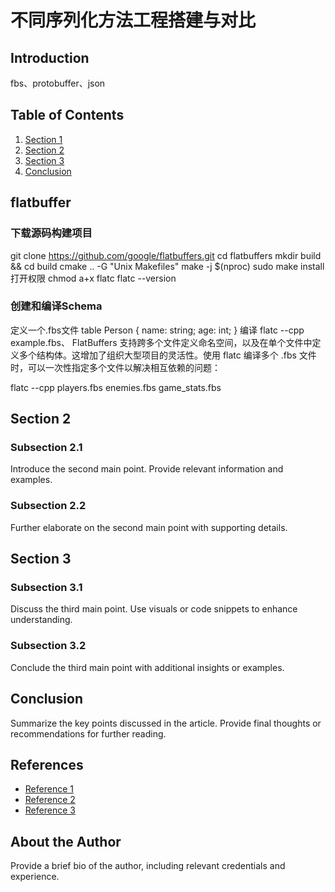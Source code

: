 # 不同序列化方法工程搭建与对比

## Introduction
fbs、protobuffer、json

## Table of Contents
1. [Section 1](#section-1)
2. [Section 2](#section-2)
3. [Section 3](#section-3)
4. [Conclusion](#conclusion)

## flatbuffer
### 下载源码构建项目

git clone https://github.com/google/flatbuffers.git
cd flatbuffers
mkdir build && cd build
cmake .. -G "Unix Makefiles"
make -j $(nproc)
sudo make install
打开权限
chmod a+x flatc
flatc --version

### 创建和编译Schema
定义一个.fbs文件
table Person {
  name: string;
  age: int;
}
编译
flatc --cpp example.fbs、
FlatBuffers 支持跨多个文件定义命名空间，以及在单个文件中定义多个结构体。这增加了组织大型项目的灵活性。使用 flatc 编译多个 .fbs 文件时，可以一次性指定多个文件以解决相互依赖的问题：

flatc --cpp players.fbs enemies.fbs game_stats.fbs
## Section 2
### Subsection 2.1
Introduce the second main point. Provide relevant information and examples.

### Subsection 2.2
Further elaborate on the second main point with supporting details.

## Section 3
### Subsection 3.1
Discuss the third main point. Use visuals or code snippets to enhance understanding.

### Subsection 3.2
Conclude the third main point with additional insights or examples.

## Conclusion
Summarize the key points discussed in the article. Provide final thoughts or recommendations for further reading.

## References
- [Reference 1](#)
- [Reference 2](#)
- [Reference 3](#)

## About the Author
Provide a brief bio of the author, including relevant credentials and experience.
